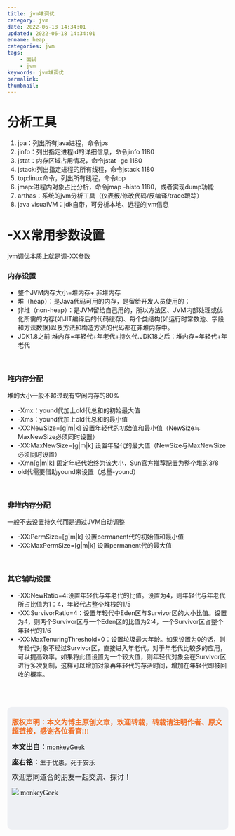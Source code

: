 ```yaml
---
title: jvm堆调优
category: jvm
date: 2022-06-18 14:34:01
updated: 2022-06-18 14:34:01
enname: heap
categories: jvm
tags:
	- 面试
	- jvm
keywords: jvm堆调优
permalink:
thumbnail:
---
```


# 分析工具

1. jpa：列出所有java进程，命令jps
2. jinfo：列出指定进程id的详细信息，命令jinfo 1180
3. jstat：内存区域占用情况，命令jstat -gc 1180
4. jstack:列出指定进程的所有线程，命令jstack 1180
5. top:linux命令，列出所有线程，命令top
6. jmap:进程内对象占比分析，命令jmap -histo 1180，或者实现dump功能
7. arthas：系统的jvm分析工具（仪表板/修改代码/反编译/trace跟踪）
8. java visualVM：jdk自带，可分析本地、远程的jvm信息



# -XX常用参数设置

jvm调优本质上就是调-XX参数







### 内存设置

- 整个JVM内存大小=堆内存+ 非堆内存<!--more-->
- 堆（heap）：是Java代码可用的内存，是留给开发人员使用的；
- 非堆（non-heap）：是JVM留给自己用的，所以方法区、JVM内部处理或优化所需的内存(如JIT编译后的代码缓存)、每个类结构(如运行时常数池、字段和方法数据)以及方法和构造方法的代码都在非堆内存中。
- JDK1.8之前:堆内存=年轻代+年老代+持久代.JDK18之后：堆内存=年轻代+年老代

</br>

### 堆内存分配

堆的大小一般不超过现有空闲内存的80%

- -Xmx：yound代加上old代总和的初始最大值
- -Xms：yound代加上old代总和的最小值
- -XX:NewSize=<n>[g|m|k]  设置年轻代的初始值和最小值（NewSize与MaxNewSize必须同时设置）
- -XX:MaxNewSize=<n>[g|m|k]  设置年轻代的最大值（NewSize与MaxNewSize必须同时设置）
- -Xmn<n>[g|m|k] 固定年轻代始终为该大小，Sun官方推荐配置为整个堆的3/8
- old代需要借助yound来设置（总量-yound）

</br>

### 非堆内存分配

一般不去设置持久代而是通过JVM自动调整

- -XX:PermSize=<n>[g|m|k] 设置permanent代的初始值和最小值
- -XX:MaxPermSize=<n>[g|m|k] 设置permanent代的最大值

</br>

### 其它辅助设置

- -XX:NewRatio=4:设置年轻代与年老代的比值。设置为4，则年轻代与年老代所占比值为1：4，年轻代占整个堆栈的1/5
- -XX:SurvivorRatio=4：设置年轻代中Eden区与Survivor区的大小比值。设置为4，则两个Survivor区与一个Eden区的比值为2:4，一个Survivor区占整个年轻代的1/6
- -XX:MaxTenuringThreshold=0：设置垃圾最大年龄。如果设置为0的话，则年轻代对象不经过Survivor区，直接进入年老代。对于年老代比较多的应用，可以提高效率。如果将此值设置为一个较大值，则年轻代对象会在Survivor区进行多次复制，这样可以增加对象再年轻代的存活时间，增加在年轻代即被回收的概率。

</br>

</br>

</br>

<script>
var _hmt = _hmt || [];
(function() {
  var hm = document.createElement("script");
  hm.src = "https://hm.baidu.com/hm.js?2f798e6b269c8a40f12bef25d7f1876d";
  var s = document.getElementsByTagName("script")[0]; 
  s.parentNode.insertBefore(hm, s);
})();
</script>

<div style="height:260px; background-color:rgb(238,240,244); padding:10px;border-radius:10px;">
    <p style="color:#f36c21;font:bold 16px/20px 'kaiTi';">
      版权声明：本文为博主原创文章，欢迎转载，转载请注明作者、原文超链接，感谢各位看官!!!
    </p>
    <p>
      <span style="font:bold 16px/20px 'kaiTi';">本文出自：</span><a href="https://monkeyGeek369.github.io">monkeyGeek</a> 
    </p>
    <p>
      <span style="font:bold 16px/20px 'kaiTi';">座右铭：</span><span>生于忧患，死于安乐</span> 
    </p>
    <p>
      <span style="font:16px/20px 'kaiTi';">欢迎志同道合的朋友一起交流、探讨！</span> 
    </p>
    <img style="height:auto; width:auto;flot:left;" src="../../../../image/monkey64.png" /><span style="font:16px/20px 'kaiTi';flot:left;">   monkeyGeek</span>


